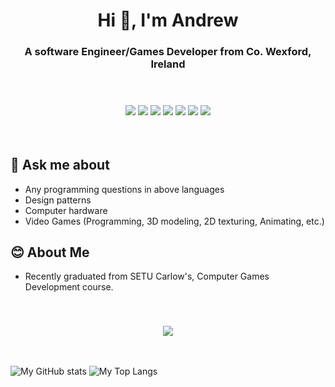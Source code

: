<h1 align="center">Hi 👋, I'm Andrew</h1>
<h3 align="center">A software Engineer/Games Developer from Co. Wexford, Ireland</h3>

<br>
 
<h3 align="center">
 
 <img src="https://img.shields.io/badge/-C%2B%2B-brightgreen?style=plastic&logo=cplusplus"> <img src="https://img.shields.io/badge/-C%20Sharp-grey?style=plastic&logo=csharp"> <img src="https://img.shields.io/badge/-Javascript-lightgrey?style=plastic&logo=javascript"> <img src="https://img.shields.io/badge/-Python-red?style=plastic&logo=python"> <img src="https://img.shields.io/badge/-HTML-blue?style=plastic&logo=html5"> <img src="https://img.shields.io/badge/-CSS-pink?style=plastic&logo=css3"> <img src="https://img.shields.io/badge/-SQL-green?style=plastic&logo=mysql">
 
</h3>

<br>

## 💬 Ask me about
- Any programming questions in above languages
- Design patterns
- Computer hardware
- Video Games (Programming, 3D modeling, 2D texturing, Animating, etc.)

## 😊 About Me
- Recently graduated from SETU Carlow's, Computer Games Development course.

<br>

<h3 align="center">

 <a href="https://www.linkedin.com/in/andrew-greenslade/">
   <img src="https://img.shields.io/badge/LinkedIn-0077B5?style=for-the-badge&logo=linkedin&logoColor=white">
 </a>

</h3>

<br>

![My GitHub stats](https://github-readme-stats.vercel.app/api?username=AndrewGreenslade&show_icons=true&count_private=true&theme=radical) ![My Top Langs](https://github-readme-stats.vercel.app/api/top-langs/?username=AndrewGreenslade&layout=compact&theme=radical)
